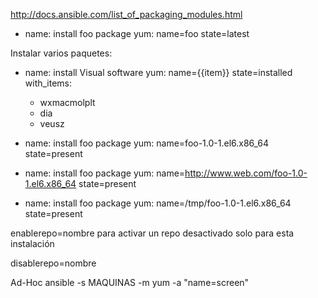 http://docs.ansible.com/list_of_packaging_modules.html

- name: install foo package
  yum: name=foo state=latest

Instalar varios paquetes:
  - name: install Visual software
    yum: name={{item}} state=installed
    with_items:
     - wxmacmolplt
     - dia
     - veusz

- name: install foo package
  yum: name=foo-1.0-1.el6.x86_64 state=present

- name: install foo package
  yum: name=http://www.web.com/foo-1.0-1.el6.x86_64 state=present

- name: install foo package
  yum: name=/tmp/foo-1.0-1.el6.x86_64 state=present


enablerepo=nombre
para activar un repo desactivado solo para esta instalación

disablerepo=nombre


Ad-Hoc
ansible -s MAQUINAS -m yum -a "name=screen"

